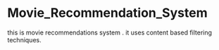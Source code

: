 # Movie_Recommendation_System
this is movie recommendations system . it uses content based filtering techniques. 
